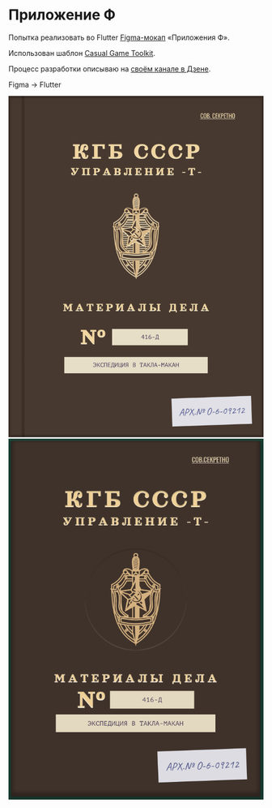 # Приложение Ф

Попытка реализовать во Flutter [Figma-мокап](https://www.figma.com/proto/92LlrB8LqaT1qAccv42U43/%D0%9F%D1%80%D0%B8%D0%BB%D0%BE%D0%B6%D0%B5%D0%BD%D0%B8%D0%B5-%D0%A4?node-id=63%3A371&scaling=scale-down&page-id=4%3A2&starting-point-node-id=63%3A371&show-proto-sidebar=1) «Приложения Ф».

Использован шаблон [Casual Game Toolkit](https://github.com/flutter/samples/tree/main/game_template).

Процесс разработки описываю на [своём канале в Дзене](https://dzen.ru/klockwerkkat).

Figma -> Flutter

![Из Figma](./assets/for_readme/Figma_Cover.png)![Во Flutter](./assets/for_readme/Flutter_Cover.png)
